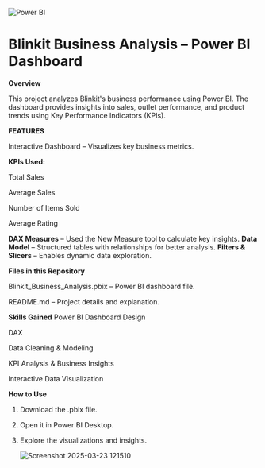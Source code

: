 ![Power BI](https://img.shields.io/badge/Power%20BI-Data%20Analytics-yellow)
# Blinkit Business Analysis – Power BI Dashboard

**Overview**

This project analyzes Blinkit's business performance using Power BI. The dashboard provides insights into sales, outlet performance, and product trends using Key Performance Indicators (KPIs).

**FEATURES**

Interactive Dashboard – Visualizes key business metrics.

**KPIs Used:**

Total Sales

Average Sales

Number of Items Sold

Average Rating



**DAX Measures** – Used the New Measure tool to calculate key insights.
**Data Model** – Structured tables with relationships for better analysis.
**Filters & Slicers** – Enables dynamic data exploration.


**Files in this Repository**

Blinkit_Business_Analysis.pbix – Power BI dashboard file.

README.md – Project details and explanation.

**Skills Gained**
Power BI Dashboard Design

DAX 

Data Cleaning & Modeling

KPI Analysis & Business Insights

Interactive Data Visualization


**How to Use**

1. Download the .pbix file.
2. Open it in Power BI Desktop.
3. Explore the visualizations and insights.

   ![Screenshot 2025-03-23 121510](https://github.com/user-attachments/assets/68e3d21a-5a87-46bf-a0c7-034e66273d31)



  
